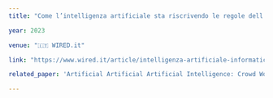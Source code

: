 ```yaml
---
title: "Come l’intelligenza artificiale sta riscrivendo le regole dell'informatica"

year: 2023

venue: "🇮🇹 WIRED.it"

link: "https://www.wired.it/article/intelligenza-artificiale-informatica-github-codice/"

related_paper: 'Artificial Artificial Artificial Intelligence: Crowd Workers Widely Use Large Language Models for Text Production Tasks'

---
```


